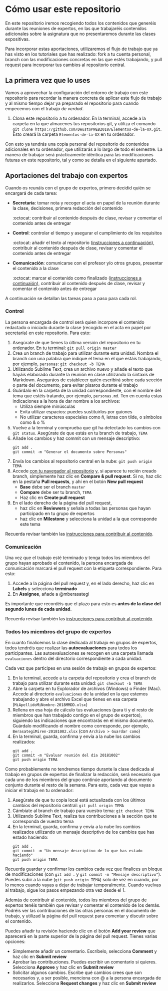 # Cómo usar este repositorio

En este repositorio iremos recogiendo todos los contenidos que generéis durante las reuniones de expertos, en las que trabajaréis contenidos adicionales sobre la asignatura que no presentaremos durante las clases expositivas.

Para incorporar estas aportaciones, utilizaremos el flujo de trabajo que ya has visto en los tutoriales que has realizado: fork a tu cuenta personal, branch con las modificaciones concretas en las que estés trabajando, y pull request para incorporar tus cambios al repositorio central. 

## La primera vez que lo uses

Vamos a aprovechar la configuración del entorno de trabajo con este repositorio para recordar la manera concreta de aplicar este flujo de trabajo y al mismo tiempo dejar ya preparado el repositorio para cuando empecemos con el trabajo _de verdad_. 

1. Clona este repositorio a tu ordenador. En la terminal, accede a la carpeta en la que almacenes tus repositorios git, y utiliza el comando `git clone https://github.com/DeustoPWEB2018/Elementos-de-la-UX.git`. Esto creará la carpeta `Elementos-de-la-UX` en tu ordenador.

<!-- Previous steps, before we actually started working. Fork+branch approach

1. Crea un fork de este repositorio en tu cuenta personal. Haz clic en el botón **Fork** que tienes en la parte superior derecha de la pantalla.
2. Clona tu copia personal a tu ordenador. 
    1. En tu navegador, asegúrate de que estás viendo tu fork y haz clic sobre el botón verde **Clone or download**. Copia la URL. 
    2. En la terminal, accede a la carpeta en la que almacenes tus repositorios git, y utiliza el comando `git clone URL-COPIADA-ANTES`. Esto creará la carpeta `Elementos-de-la-UX` en tu ordenador.
3. Crea un branch llamado `añadir-TUNOMBREDEUSUARIO` (por ejemplo, `añadir-mberasategi`) para hacer los cambios correspondientes a la incorporación de tu nombre, y cámbiate a esa rama: `git checkout -b NOMBERDETUBRANCH`
4. Utiliza Sublime Text para crear un archivo llamado `TUNOMBREDEUSUARIO.md`  y guárdalo en una carpeta nueva llamada `estudiantes` dentro del repositorio `Elementos-de-la-UX`.
5. Copia este texto en el archivo recién creado y sustituye con tus datos (nombre y apellido y nombre de usuario y URL del perfil de GitHub):
```
Miren Berasategi :octocat: [@mberasategi](http://github.com/mberasategi)
```
5. Añade si quieres más líneas con más información acerca de ti y guarda el archivo. Asegúrate de hacerlo en el directorio `estudiantes` del repositorio `Elementos-de-la-UX`.
6. Vuelve a la terminal, comprueba que git ha reconocido los cambios con `git status`, y añade todos los cambios para el siguiente commit con `git add .`. Después, haz commit utilizando un mensaje descriptivo, por ejemplo, `git commit -m "Añadir TUNOMBREDEUSUARIO al directorio de estudiantes"`
7. Actualiza tu fork en GitHub con los cambios que acabas de hacer en tu ordenador: `git push origin NOMBREDETUBRANCH`
8. Accede al [repositorio central de Elementos de la UX](https://github.com/DeustoPWEB2018/Elementos-de-la-UX) y crea [un nuevo pull request](https://github.com/DeustoPWEB2018/Elementos-de-la-UX/compare) para incorporar tus cambios. 
    - Si aparece tu recién creado branch, simplemente haz clic en **Compare & pull request**
    - Si no, es posible que tengas que hacer clic en _compare accross forks_. En cualquier caso:
        - **Base fork** debe ser el repositorio central (en DeustoPWEB2018), branch `master`
        - **Head fork** debe ser tu fork personal, branch `añadir-TUNOMBREDEUSUARIO`
        - Haz clic en **Create pull request**
9. ¡Sigue las instrucciones en el propio pull request para terminar!
-->

Con esto ya tendrás una copia personal del repositorio de contenidos adicionales en tu ordenador, que utilizarás a lo largo de todo el semestre. La manera de trabajar será prácticamente idéntica para las modificaciones futuras en este repositorio, tal y como se detalla en el siguiente apartado.

## Aportaciones del trabajo con expertos

Cuando os reunáis con el grupo de expertos, primero decidid quién se encargará de cada tarea:

- **Secretaría**: tomar nota y recoger el acta en papel de la reunión durante la clase, decisiones, primera redacción del contenido

    :octocat: contribuir al contenido después de clase, revisar y comentar el contenido antes de entregar

- **Control**: controlar el tiempo y asegurar el cumplimiento de los requisitos

    :octocat: añadir el texto al repositorio ([instrucciones a continuación](#control)), contribuir al contenido después de clase, revisar y comentar el contenido antes de entregar

- **Comunicación**: comunicarse con el profesor y/o otros grupos, presentar el contenido a la clase

    :octocat: marcar el contenido como finalizado ([instrucciones a continuaión](#comunicacion)), contribuir al contenido después de clase, revisar y comentar el contenido antes de entregar

A continuación se detallan las tareas paso a paso para cada rol.

### Control

La persona encargada de control será quien incorpore el contenido redactado o iniciado durante la clase (recogido en el acta en papel por secretaría) en este repositorio. Para esto:

1. Asegúrate de que tienes la última versión del repositorio en tu ordenador. En tu terminal: `git pull origin master`
2. Crea un branch de trabajo para utilizar durante esta unidad. Nombra el branch con una palabra que indique el tema en el que estáis trabajando, por ejemplo, `personas`: `git checkout -b TEMA`
3. Utilizando Sublime Text, crea un archivo nuevo y añade el texto que hayáis elaborado durante la reunión en clase utilizando la sintaxis de Markdown. Aseguráos de establecer quién escribirá sobre cada sección o parte del documento, para evitar pisaros durante el trabajo
4. Guárdalo en la carpeta de la unidad correspondiente, con el nombre del tema que estéis tratando, por ejemplo, `personas.md`. Ten en cuenta estas indicaciones a la hora de dar nombre a los archivos:
    - Utiliza siempre minúsculas 
    - Evita utilizar espacios: puedes sustituirlos por guiones
    - No utilizar caracteres especiales como ñ, letras con tilde, o símbolos como \& o \%
5. Vuelve a la terminal y comprueba que git ha detectado los cambios con `git status`. Asegúrate de que estás en tu branch de trabajo, `TEMA`
6. Añade los cambios y haz commit con un mensaje descriptivo:
    ```
    git add .
    git commit -m "Generar el documento sobre Personas"
    ```
7. Envía los cambios al repositorio central en la nube: `git push origin TEMA`
8. Accede [con tu navegador al repositorio](https://github.com/DeustoPWEB2018/Elementos-de-la-UX) y, si aparece tu recién creado branch, simplemente haz clic en **Compare & pull request**. Si no, haz clic en la pestaña **Pull requests**, y ahí en el botón **New pull request**
    - **Base** debe ser el branch `master`
    - **Compare** debe ser tu branch, `TEMA`
    - Haz clic en **Create pull request**
9. En el lado derecho de la página del pull request, 
    - haz clic en **Reviewers** y señala a todas las personas que hayan participado en tu grupo de expertos 
    - haz clic en **Milestone** y selecciona la unidad a la que corresponde este tema 

Recuerda revisar también las [instrucciones para contribuir al contenido](#todos-los-miembros-del-grupo-de-expertos).

### Comunicación

Una vez que el trabajo esté terminado y tenga todos los miembros del grupo hayan aprobado el contenido, la persona encargada de comunicación marcará el pull request con la etiqueta correspondiente. Para esto:

1. Accede a la página del pull request y, en el lado derecho, haz clic en **Labels** y selecciona **terminado** 
2. En **Assignee**, añade a @mberasategi

Es importante que recordéis que el plazo para esto es **antes de la clase del segundo lunes de cada unidad**. 

Recuerda revisar también las [instrucciones para contribuir al contenido](#todos-los-miembros-del-grupo-de-expertos).

### Todos los miembros del grupo de expertos

En cuanto finalicemos la clase dedicada al trabajo en grupos de expertos, todos tendréis que realizar las **autoevaluaciones** para todos los participantes. Las autoevaluaciones se recogen en una carpeta llamada `evaluaciones` dentro del directorio correspondiente a cada unidad. 

Cada vez que participes en una sesión de trabajo en grupos de expertos:

1. En la terminal, accede a tu carpeta del repositorio y crea el branch de trabajo para utilizar durante esta unidad: `git checkout -b TEMA`
2. Abre la carpeta en tu Explorador de archivos (Windows) o Finder (Mac). Accede al directorio `evaluaciones` de la unidad en la que estemos trabajando y abre el archivo Excel que tienes en esa carpeta (`MiApellidoMiNombre-2018MMDD.xlsx`)
3. Rellena en esa hoja de cálculo tus evaluaciones (para ti y el resto de miembros que han trabajado contigo en el grupo de expertos), siguiendo las indicaciones que encontrarás en el mismo documento. Guárdalo modificando el nombre como corresponde, por ejemplo, `BerasategiMiren-20181002.xlsx` (con `Archivo > Guardar como`)
4. En la terminal, guarda, confirma y envía a la nube los cambios realizados:
    ```
    git add .
    git commit -m "Evaluar reunión del día 20181002"
    git push origin TEMA
    ```


<!-- Previous branch approach 

En primer lugar es necesario que actualices tu copia local con los cambios del repositorio central, que incluyen la plantilla para la autoevaluación. Para esto, accede a la carpeta del repositorio con tu terminal y ejecuta los siguientes comandos:
```
git pull origin master
git checkout evaluaciones
```

Después, cada vez que participes en una sesión de trabajo en grupos expertos:

1. En la terminal, accede a tu carpeta del repositorio y cámbiate al branch `evaluaciones`: `git checkout evaluaciones`
2. Abre la carpeta en tu Explorador de archivos (Windows) o Finder (Mac). Verás que ahora, en lugar de mostrar los contenidos trabajados acerca de los elementos de la UX, solamente tienes un directorio `evaluaciones`. Abre el archivo Excel que tienes en esa carpeta (`MiApellidoMiNombre-2018MMDD.xlsx`)
3. Rellena en esa hoja de cálculo tus evaluaciones (para ti y el resto de miembros que han trabajado contigo en el grupo de expertos), siguiendo las indicaciones que encontrarás en el mismo documento. Guárdalo modificando el nombre como corresponde, por ejemplo, `BerasategiMiren-20181002.xlsx` (con `Archivo > Guardar como`)
4. En la terminal, guarda, confirma y envía a tu copia personal en la nube los cambios realizados:
    ```
    git add .
    git commit -m "Evaluar reunión del día 20181002"
    git push origin evaluaciones
    ```
5. Vuelve a tu branch de trabajo para seguir generando el contenido que te corresponde en este borrador: `git checkout TUNOMBRE-TEMA`

Estas autoevaluaciones no necesitan incorporarse al repositorio central, por lo que no es necesario que crees un pull request para esto. Las recogeré del repositorio personal de cada estudiante.

-->

Como probablemente no tendremos tiempo durante la clase dedicada al trabajo en grupos de expertos de finalizar la redacción, será necesario que cada uno de los miembros del grupo continúe aportando al documento conjunto durante el resto de la semana. Para esto, cada vez que vayas a iniciar el trabajo en tu ordenador:

1. Asegúrate de que tu copia local está actualizada con los últimos cambios del repositorio central: `git pull origin TEMA`
2. Cámbiate al branch de trabajo para vuestro tema: `git checkout TEMA`
3. Utilizando Sublime Text, realiza tus contribuciones a la sección que te corresponda de vuestro tema
4. En la terminal, guarda, confirma y envía a la nube los cambios realizados utilizando un mensaje descriptivo de los cambios que has estado haciendo:
    ```
    git add .
    git commit -m "Un mensaje descriptivo de lo que has estado haciendo"
    git push origin TEMA
    ```

Recuerda guardar y confirmar los cambios cada vez que finalices un bloque de modificaciones (con `git add .` y `git commit -m "Mensaje descriptivo"`). Puedes subir a la nube  (`git push origin TEMA`) solo de vez en cuando, por lo menos cuando vayas a dejar de trabajar temporalmente. Cuando vuelvas al trabajo, sigue los pasos empezando otra vez desde el 1.

Además de contribuir al contenido, todos los miembros del grupo de expertos tenéis también que revisar y comentar el contenido de los demás. Podréis ver las contribuciones de las otras personas en el documento de trabajo, y utilizad la página del pull request para comentar y discutir sobre el contenido.

Puedes añadir tu revisión haciendo clic en el botón **Add your review** que aparecerá en la parte superior de la página del pull request. Tienes varias opciones:

- Simplemente añadir un comentario. Escríbelo, selecciona **Comment** y haz clic en **Submit review**
- Aprobar las contribuciones. Puedes escribir un comentario si quieres. Selecciona **Approve** y haz clic en **Submit review**
- Solicitar algunos cambios. Escribe qué cambios crees que son necesarios y, a ser posible, menciona con @ a la persona encargada de realizarlos. Selecciona **Request changes** y haz clic en **Submit review**


